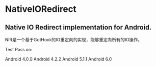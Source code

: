# NativeIORedirect
## Native IO Redirect implementation for Android.

NIR是一个基于GotHook的IO重定向的实现，能够重定向所有的IO操作。

Test Pass on:

Android 4.0.0
Android 4.2.2
Android 5.1.1
Android 6.0
